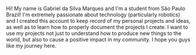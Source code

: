 Hi! My name is Gabriel da Silva Marques and I'm a student from São Paulo Brazil! I'm extremely passionate about technology (particularly robotics) and I created this account to keep record of my personal projects and ideas, as well as to learn how to properly document the projects I create. I want to use my projects not just to understand how to produce new things to the world, but also to cause a positive impact in my community. I hope you guys like my journey here.
